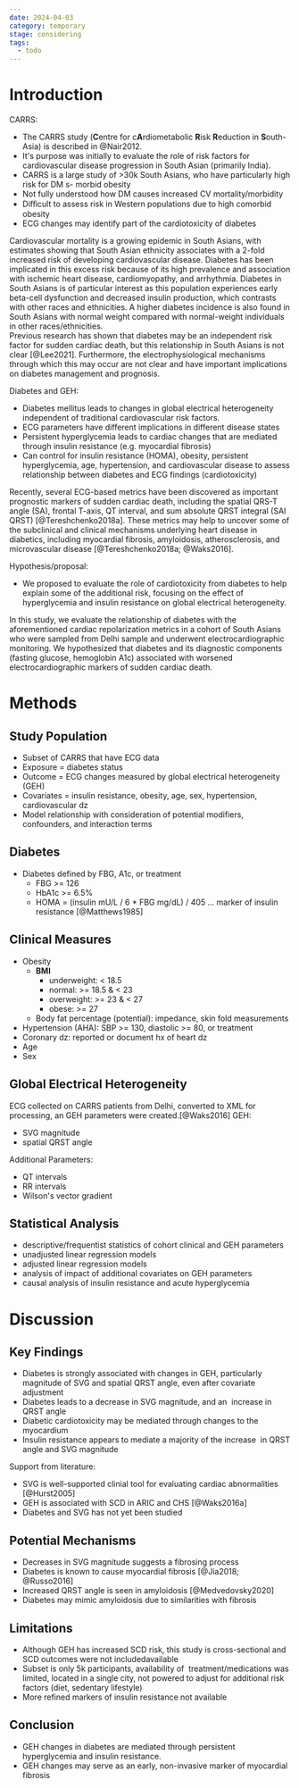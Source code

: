 ```yaml
---
date: 2024-04-03
category: temporary
stage: considering
tags:
  - todo
---
```


# Introduction

CARRS: 

- The CARRS study (**C**entre for c**A**rdiometabolic **R**isk **R**eduction in **S**outh-Asia) is described in @Nair2012. 
- It's purpose was initially to evaluate the role of risk factors for cardiovascular disease progression in South Asian (primarily India). 
- CARRS is a large study of >30k South Asians, who have particularly high risk for DM s- morbid obesity 
- Not fully understood how DM causes increased CV mortality/morbidity 
- Diﬀicult to assess risk in Western populations due to high comorbid obesity 
- ECG changes may identify part of the cardiotoxicity of diabetes

Cardiovascular mortality is a growing epidemic in South Asians, with estimates showing that South Asian ethnicity associates with a 2-fold increased risk of developing cardiovascular disease. 
Diabetes has been implicated in this excess risk because of its high prevalence and association with ischemic heart disease, cardiomyopathy, and arrhythmia. 
Diabetes in South Asians is of particular interest as this population experiences early beta-cell dysfunction and decreased insulin production, which contrasts with other races and ethnicities. 
A higher diabetes incidence is also found in South Asians with normal weight compared with normal-weight individuals in other races/ethnicities.  
Previous research has shown that diabetes may be an independent risk factor for sudden cardiac death, but this relationship in South Asians is not clear [@Lee2021].
Furthermore, the electrophysiological mechanisms through which this may occur are not clear and have important implications on diabetes management and prognosis. 

Diabetes and GEH:

- Diabetes mellitus leads to changes in global electrical heterogeneity independent of traditional cardiovascular risk factors. 
- ECG parameters have different implications in different disease states 
- Persistent hyperglycemia leads to cardiac changes that are mediated through insulin resistance (e.g. myocardial fibrosis) 
- Can control for insulin resistance (HOMA), obesity, persistent hyperglycemia, age, hypertension, and cardiovascular disease to assess relationship between diabetes and ECG findings (cardiotoxicity)

Recently, several ECG-based metrics have been discovered as important prognostic markers of sudden cardiac death, including the spatial QRS-T angle (SA), frontal T-axis, QT interval, and sum absolute QRST integral (SAI QRST) [@Tereshchenko2018a]. 
These metrics may help to uncover some of the subclinical and clinical mechanisms underlying heart disease in diabetics, including myocardial fibrosis, amyloidosis, atherosclerosis, and microvascular disease [@Tereshchenko2018a; @Waks2016].

Hypothesis/proposal: 

- We proposed to evaluate the role of cardiotoxicity from diabetes to help explain some of the additional risk, focusing on the effect of hyperglycemia and insulin resistance on global electrical heterogeneity.

In this study, we evaluate the relationship of diabetes with the aforementioned cardiac repolarization metrics in a cohort of South Asians who were sampled from Delhi sample and underwent electrocardiographic monitoring. 
We hypothesized that diabetes and its diagnostic components (fasting glucose, hemoglobin A1c) associated with worsened electrocardiographic markers of sudden cardiac death. 

# Methods

## Study Population

-   Subset of CARRS that have ECG data
-   Exposure = diabetes status
-   Outcome = ECG changes measured by global electrical heterogeneity (GEH)
-   Covariates = insulin resistance, obesity, age, sex, hypertension, cardiovascular dz
-   Model relationship with consideration of potential modifiers, confounders, and interaction terms

## Diabetes

-   Diabetes defined by FBG, A1c, or treatment
    -   FBG \>= 126
    -   HbA1c \>= 6.5%
    -   HOMA = (insulin mU/L / 6 \* FBG mg/dL) / 405 ... marker of insulin resistance [@Matthews1985]

## Clinical Measures

-   Obesity
    -   **BMI**
        -   underweight: \< 18.5
        -   normal: \>= 18.5 & \< 23
        -   overweight: \>= 23 & \< 27
        -   obese: \>= 27
    -   Body fat percentage (potential): impedance, skin fold measurements
-   Hypertension (AHA): SBP \>= 130, diastolic \>= 80, or treatment
-   Coronary dz: reported or document hx of heart dz
-   Age
-   Sex

## Global Electrical Heterogeneity

ECG collected on CARRS patients from Delhi, converted to XML for processing, an GEH parameters were created.[@Waks2016] GEH:

- SVG magnitude
- spatial QRST angle

Additional Parameters:

- QT intervals
- RR intervals
- Wilson's vector gradient

## Statistical Analysis

- descriptive/frequentist statistics of cohort clinical and GEH parameters
-  unadjusted linear regression models
-  adjusted linear regression models
-  analysis of impact of additional covariates on GEH parameters
-  causal analysis of insulin resistance and acute hyperglycemia

# Discussion

## Key Findings

- Diabetes is strongly associated with changes in GEH, particularly magnitude of SVG and spatial QRST angle, even after covariate adjustment 
- Diabetes leads to a decrease in SVG magnitude, and an  increase in QRST angle 
- Diabetic cardiotoxicity may be mediated through changes to the myocardium 
- Insulin resistance appears to mediate a majority of the increase  in QRST angle and SVG magnitude 

Support from literature: 
- SVG is well-supported clinial tool for evaluating cardiac abnormalities [@Hurst2005]
- GEH is associated with SCD in ARIC and CHS [@Waks2016a] 
- Diabetes and SVG has not yet been studied

## Potential Mechanisms

- Decreases in SVG magnitude suggests a fibrosing process 
- Diabetes is known to cause myocardial fibrosis  [@Jia2018; @Russo2016]
- Increased QRST angle is seen in amyloidosis [@Medvedovsky2020]
- Diabetes may mimic amyloidosis due to similarities with fibrosis 

## Limitations

- Although GEH has increased SCD risk, this study is cross-sectional and SCD outcomes were not includedavailable  
- Subset is only 5k participants, availability of  treatment/medications was limited, located in a single city, not powered to adjust for additional risk factors (diet, sedentary lifestyle) 
- More refined markers of insulin resistance not available

## Conclusion

- GEH changes in diabetes are mediated through persistent hyperglycemia and insulin resistance. 
- GEH changes may serve as an early, non-invasive marker of myocardial fibrosis